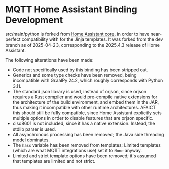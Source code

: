 # MQTT Home Assistant Binding Development

src/main/python is forked from [Home Assistant core](https://github.com/home-assistant/core), in order to have near-perfect compatibility with for the Jinja templates.
It was forked from the dev branch as of 2025-04-23, corresponding to the 2025.4.3 release of Home Assistant.

The following alterations have been made:

- Code not specifically used by this binding has been stripped out.
- Generics and some type checks have been removed, being incompatible with GraalPy 24.2, which roughly corresponds with Python 3.11.
- The standard json library is used, instead of orjson, since orjson requires a Rust compiler and would pre-compile native extensions for the architecture of the build environment, and embed them in the JAR, thus making it incompatible with other runtime architectures.
  AFAICT this should still be fully compatible, since Home Assistant explicitly sets multiple options in order to disable features that are orjson specific.
- ciso8601 is not included, since it has a native extension. Instead, the stdlib parser is used.
- All asynchronous processing has been removed; the Java side threading model dominates.
- The `hass` variable has been removed from templates; Limited templates (which are what MQTT integrations use) set it to `None` anyway.
- Limited and strict template options have been removed; it's assumed that templates are limited and not strict.
